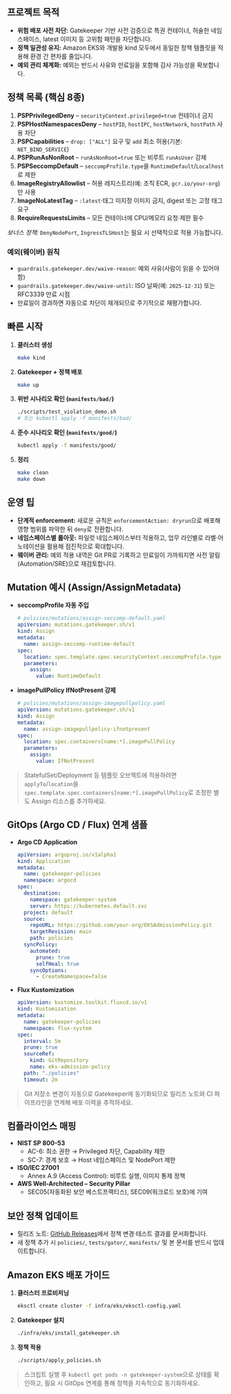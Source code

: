 ## 프로젝트 목적
- **위험 배포 사전 차단:** Gatekeeper 기반 사전 검증으로 특권 컨테이너, 허술한 네임스페이스, latest 이미지 등 고위험 패턴을 차단합니다.
- **정책 일관성 유지:** Amazon EKS와 개발용 kind 모두에서 동일한 정책 템플릿을 적용해 환경 간 편차를 줄입니다.
- **예외 관리 체계화:** 예외는 반드시 사유와 만료일을 포함해 감사 가능성을 확보합니다.

## 정책 목록 (핵심 8종)
1. **PSPPrivilegedDeny** – `securityContext.privileged=true` 컨테이너 금지
2. **PSPHostNamespacesDeny** – `hostPID`, `hostIPC`, `hostNetwork`, `hostPath` 사용 차단
3. **PSPCapabilities** – `drop: ["ALL"]` 요구 및 `add` 최소 허용(기본: `NET_BIND_SERVICE`)
4. **PSPRunAsNonRoot** – `runAsNonRoot=true` 또는 비루트 `runAsUser` 강제
5. **PSPSeccompDefault** – `seccompProfile.type`을 `RuntimeDefault`/`Localhost`로 제한
6. **ImageRegistryAllowlist** – 허용 레지스트리(예: 조직 ECR, `gcr.io/your-org`)만 사용
7. **ImageNoLatestTag** – `:latest`·태그 미지정 이미지 금지, digest 또는 고정 태그 요구
8. **RequireRequestsLimits** – 모든 컨테이너에 CPU/메모리 요청·제한 필수

*보너스 정책:* `DenyNodePort`, `IngressTLSHost`는 필요 시 선택적으로 적용 가능합니다.

### 예외(웨이버) 원칙
- `guardrails.gatekeeper.dev/waive-reason`: 예외 사유(사람이 읽을 수 있어야 함)
- `guardrails.gatekeeper.dev/waive-until`: ISO 날짜(예: `2025-12-31`) 또는 RFC3339 만료 시점
- 만료일이 경과하면 자동으로 차단이 재개되므로 주기적으로 재평가합니다.

## 빠른 시작
1. **클러스터 생성**
   ```bash
   make kind
   ```
2. **Gatekeeper + 정책 배포**
   ```bash
   make up
   ```
3. **위반 시나리오 확인 (`manifests/bad/`)**
   ```bash
   ./scripts/test_violation_demo.sh
   # 또는 kubectl apply -f manifests/bad/
   ```
4. **준수 시나리오 확인 (`manifests/good/`)**
   ```bash
   kubectl apply -f manifests/good/
   ```
5. **정리**
   ```bash
   make clean
   make down
   ```

## 운영 팁
- **단계적 enforcement:** 새로운 규칙은 `enforcementAction: dryrun`으로 배포해 영향 범위를 파악한 뒤 `deny`로 전환합니다.
- **네임스페이스별 롤아웃:** 파일럿 네임스페이스부터 적용하고, 업무 라인별로 라벨·어노테이션을 활용해 점진적으로 확대합니다.
- **웨이버 관리:** 예외 적용 내역은 Git PR로 기록하고 만료일이 가까워지면 사전 알림(Automation/SRE)으로 재검토합니다.

## Mutation 예시 (Assign/AssignMetadata)
- **seccompProfile 자동 주입**
  ```yaml
  # policies/mutations/assign-seccomp-default.yaml
  apiVersion: mutations.gatekeeper.sh/v1
  kind: Assign
  metadata:
    name: assign-seccomp-runtime-default
  spec:
    location: spec.template.spec.securityContext.seccompProfile.type
    parameters:
      assign:
        value: RuntimeDefault
  ```
- **imagePullPolicy IfNotPresent 강제**
  ```yaml
  # policies/mutations/assign-imagepullpolicy.yaml
  apiVersion: mutations.gatekeeper.sh/v1
  kind: Assign
  metadata:
    name: assign-imagepullpolicy-ifnotpresent
  spec:
    location: spec.containers[name:*].imagePullPolicy
    parameters:
      assign:
        value: IfNotPresent
  ```
> StatefulSet/Deployment 등 템플릿 오브젝트에 적용하려면 `applyTo`/`location`을 `spec.template.spec.containers[name:*].imagePullPolicy`로 조정한 별도 Assign 리소스를 추가하세요.

## GitOps (Argo CD / Flux) 연계 샘플
- **Argo CD Application**
  ```yaml
  apiVersion: argoproj.io/v1alpha1
  kind: Application
  metadata:
    name: gatekeeper-policies
    namespace: argocd
  spec:
    destination:
      namespace: gatekeeper-system
      server: https://kubernetes.default.svc
    project: default
    source:
      repoURL: https://github.com/your-org/EKSAdmissionPolicy.git
      targetRevision: main
      path: policies
    syncPolicy:
      automated:
        prune: true
        selfHeal: true
      syncOptions:
        - CreateNamespace=false
  ```
- **Flux Kustomization**
  ```yaml
  apiVersion: kustomize.toolkit.fluxcd.io/v1
  kind: Kustomization
  metadata:
    name: gatekeeper-policies
    namespace: flux-system
  spec:
    interval: 5m
    prune: true
    sourceRef:
      kind: GitRepository
      name: eks-admission-policy
    path: "./policies"
    timeout: 2m
  ```
> Git 저장소 변경이 자동으로 Gatekeeper에 동기화되므로 릴리즈 노트와 CI 파이프라인을 연계해 배포 이력을 추적하세요.

## 컴플라이언스 매핑
- **NIST SP 800-53**  
  - AC-6: 최소 권한 → Privileged 차단, Capability 제한  
  - SC-7: 경계 보호 → Host 네임스페이스 및 NodePort 제한
- **ISO/IEC 27001**  
  - Annex A.9 (Access Control): 비루트 실행, 이미지 통제 정책
- **AWS Well-Architected – Security Pillar**  
  - SEC05(자동화된 보안 베스트프랙티스), SEC09(워크로드 보호)에 기여

## 보안 정책 업데이트
- 릴리즈 노트: [GitHub Releases](https://github.com/your-org/EKSAdmissionPolicy/releases)에서 정책 변경·테스트 결과를 문서화합니다.
- 새 정책 추가 시 `policies/`, `tests/gator/`, `manifests/` 및 본 문서를 반드시 업데이트합니다.

## Amazon EKS 배포 가이드
1. **클러스터 프로비저닝**
   ```bash
   eksctl create cluster -f infra/eks/eksctl-config.yaml
   ```
2. **Gatekeeper 설치**
   ```bash
   ./infra/eks/install_gatekeeper.sh
   ```
3. **정책 적용**
   ```bash
   ./scripts/apply_policies.sh
   ```
> 스크립트 실행 후 `kubectl get pods -n gatekeeper-system`으로 상태를 확인하고, 필요 시 GitOps 연계를 통해 정책을 지속적으로 동기화하세요.
